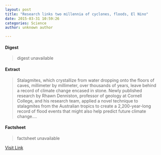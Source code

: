 ```yaml
---
layout: post
title: "Research links two millennia of cyclones, floods, El Nino"
date: 2015-03-31 10:59:26
categories: Science
author: unknown author

---
```



#### Digest
>digest unavailable

#### Extract
>Stalagmites, which crystallize from water dropping onto the floors of caves, millimeter by millimeter, over thousands of years, leave behind a record of climate change encased in stone. Newly published research by Rhawn Denniston, professor of geology at Cornell College, and his research team, applied a novel technique to stalagmites from the Australian tropics to create a 2,200-year-long record of flood events that might also help predict future climate change....

#### Factsheet
>factsheet unavailable

[Visit Link](http://phys.org/news347003951.html)


